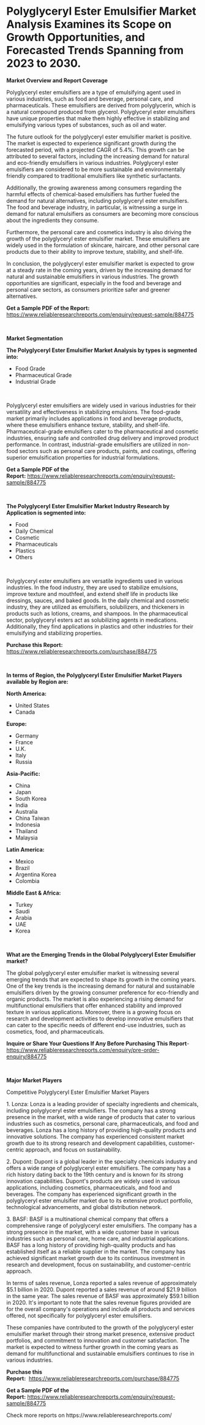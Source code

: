 <p><h1>Polyglyceryl Ester Emulsifier Market Analysis Examines its Scope on Growth Opportunities, and Forecasted Trends Spanning from 2023 to 2030.</h1></p><p><strong>Market Overview and Report Coverage</strong></p>
<p><p>Polyglyceryl ester emulsifiers are a type of emulsifying agent used in various industries, such as food and beverage, personal care, and pharmaceuticals. These emulsifiers are derived from polyglycerin, which is a natural compound produced from glycerol. Polyglyceryl ester emulsifiers have unique properties that make them highly effective in stabilizing and emulsifying various types of substances, such as oil and water.</p><p>The future outlook for the polyglyceryl ester emulsifier market is positive. The market is expected to experience significant growth during the forecasted period, with a projected CAGR of 5.4%. This growth can be attributed to several factors, including the increasing demand for natural and eco-friendly emulsifiers in various industries. Polyglyceryl ester emulsifiers are considered to be more sustainable and environmentally friendly compared to traditional emulsifiers like synthetic surfactants.</p><p>Additionally, the growing awareness among consumers regarding the harmful effects of chemical-based emulsifiers has further fueled the demand for natural alternatives, including polyglyceryl ester emulsifiers. The food and beverage industry, in particular, is witnessing a surge in demand for natural emulsifiers as consumers are becoming more conscious about the ingredients they consume.</p><p>Furthermore, the personal care and cosmetics industry is also driving the growth of the polyglyceryl ester emulsifier market. These emulsifiers are widely used in the formulation of skincare, haircare, and other personal care products due to their ability to improve texture, stability, and shelf-life.</p><p>In conclusion, the polyglyceryl ester emulsifier market is expected to grow at a steady rate in the coming years, driven by the increasing demand for natural and sustainable emulsifiers in various industries. The growth opportunities are significant, especially in the food and beverage and personal care sectors, as consumers prioritize safer and greener alternatives.</p></p>
<p><strong>Get a Sample PDF of the Report:</strong> <a href="https://www.reliableresearchreports.com/enquiry/request-sample/884775">https://www.reliableresearchreports.com/enquiry/request-sample/884775</a></p>
<p>&nbsp;</p>
<p><strong>Market Segmentation</strong></p>
<p><strong>The Polyglyceryl Ester Emulsifier Market Analysis by types is segmented into:</strong></p>
<p><ul><li>Food Grade</li><li>Pharmaceutical Grade</li><li>Industrial Grade</li></ul></p>
<p>&nbsp;</p>
<p><p>Polyglyceryl ester emulsifiers are widely used in various industries for their versatility and effectiveness in stabilizing emulsions. The food-grade market primarily includes applications in food and beverage products, where these emulsifiers enhance texture, stability, and shelf-life. Pharmaceutical-grade emulsifiers cater to the pharmaceutical and cosmetic industries, ensuring safe and controlled drug delivery and improved product performance. In contrast, industrial-grade emulsifiers are utilized in non-food sectors such as personal care products, paints, and coatings, offering superior emulsification properties for industrial formulations.</p></p>
<p><strong>Get a Sample PDF of the Report:</strong>&nbsp;<a href="https://www.reliableresearchreports.com/enquiry/request-sample/884775">https://www.reliableresearchreports.com/enquiry/request-sample/884775</a></p>
<p>&nbsp;</p>
<p><strong>The Polyglyceryl Ester Emulsifier Market Industry Research by Application is segmented into:</strong></p>
<p><ul><li>Food</li><li>Daily Chemical</li><li>Cosmetic</li><li>Pharmaceuticals</li><li>Plastics</li><li>Others</li></ul></p>
<p>&nbsp;</p>
<p><p>Polyglyceryl ester emulsifiers are versatile ingredients used in various industries. In the food industry, they are used to stabilize emulsions, improve texture and mouthfeel, and extend shelf life in products like dressings, sauces, and baked goods. In the daily chemical and cosmetic industry, they are utilized as emulsifiers, solubilizers, and thickeners in products such as lotions, creams, and shampoos. In the pharmaceutical sector, polyglyceryl esters act as solubilizing agents in medications. Additionally, they find applications in plastics and other industries for their emulsifying and stabilizing properties.</p></p>
<p><strong>Purchase this Report:</strong>&nbsp; <a href="https://www.reliableresearchreports.com/purchase/884775">https://www.reliableresearchreports.com/purchase/884775</a></p>
<p>&nbsp;</p>
<p><strong>In terms of Region, the Polyglyceryl Ester Emulsifier Market Players available by Region are:</strong></p>
<p>
    <p> <strong> North America: </strong>
        <ul>
            <li>United States</li>
            <li>Canada</li>
        </ul>
        </p> 
    <p> <strong> Europe: </strong>
        <ul>
            <li>Germany</li>
            <li>France</li>
            <li>U.K.</li>
            <li>Italy</li>
            <li>Russia</li>
        </ul>
        </p> 
    <p> <strong> Asia-Pacific: </strong>
        <ul>
            <li>China</li>
            <li>Japan</li>
            <li>South Korea</li>
            <li>India</li>
            <li>Australia</li>
            <li>China Taiwan</li>
            <li>Indonesia</li>
            <li>Thailand</li>
            <li>Malaysia</li>
        </ul>
        </p> 
    <p> <strong> Latin America: </strong>
        <ul>
            <li>Mexico</li>
            <li>Brazil</li>
            <li>Argentina Korea</li>
            <li>Colombia</li>
        </ul>
        </p> 
    <p> <strong> Middle East & Africa: </strong>
        <ul>
            <li>Turkey</li>
            <li>Saudi</li>
            <li>Arabia</li>
            <li>UAE</li>
            <li>Korea</li>
        </ul>
    </p>
    </p>
<p>&nbsp;</p>
<p><strong>What are the Emerging Trends in the Global Polyglyceryl Ester Emulsifier market?</strong></p>
<p><p>The global polyglyceryl ester emulsifier market is witnessing several emerging trends that are expected to shape its growth in the coming years. One of the key trends is the increasing demand for natural and sustainable emulsifiers driven by the growing consumer preference for eco-friendly and organic products. The market is also experiencing a rising demand for multifunctional emulsifiers that offer enhanced stability and improved texture in various applications. Moreover, there is a growing focus on research and development activities to develop innovative emulsifiers that can cater to the specific needs of different end-use industries, such as cosmetics, food, and pharmaceuticals.</p></p>
<p><strong>Inquire or Share Your Questions If Any Before Purchasing This Report</strong>- <a href="https://www.reliableresearchreports.com/enquiry/pre-order-enquiry/884775">https://www.reliableresearchreports.com/enquiry/pre-order-enquiry/884775</a></p>
<p>&nbsp;</p>
<p><strong>Major Market Players</strong></p>
<p><p>Competitive Polyglyceryl Ester Emulsifier Market Players</p><p>1. Lonza: Lonza is a leading provider of specialty ingredients and chemicals, including polyglyceryl ester emulsifiers. The company has a strong presence in the market, with a wide range of products that cater to various industries such as cosmetics, personal care, pharmaceuticals, and food and beverages. Lonza has a long history of providing high-quality products and innovative solutions. The company has experienced consistent market growth due to its strong research and development capabilities, customer-centric approach, and focus on sustainability.</p><p>2. Dupont: Dupont is a global leader in the specialty chemicals industry and offers a wide range of polyglyceryl ester emulsifiers. The company has a rich history dating back to the 19th century and is known for its strong innovation capabilities. Dupont's products are widely used in various applications, including cosmetics, pharmaceuticals, and food and beverages. The company has experienced significant growth in the polyglyceryl ester emulsifier market due to its extensive product portfolio, technological advancements, and global distribution network.</p><p>3. BASF: BASF is a multinational chemical company that offers a comprehensive range of polyglyceryl ester emulsifiers. The company has a strong presence in the market, with a wide customer base in various industries such as personal care, home care, and industrial applications. BASF has a long history of providing high-quality products and has established itself as a reliable supplier in the market. The company has achieved significant market growth due to its continuous investment in research and development, focus on sustainability, and customer-centric approach.</p><p>In terms of sales revenue, Lonza reported a sales revenue of approximately $5.1 billion in 2020. Dupont reported a sales revenue of around $21.9 billion in the same year. The sales revenue of BASF was approximately $59.1 billion in 2020. It's important to note that the sales revenue figures provided are for the overall company's operations and include all products and services offered, not specifically for polyglyceryl ester emulsifiers.</p><p>These companies have contributed to the growth of the polyglyceryl ester emulsifier market through their strong market presence, extensive product portfolios, and commitment to innovation and customer satisfaction. The market is expected to witness further growth in the coming years as demand for multifunctional and sustainable emulsifiers continues to rise in various industries.</p></p>
<p><strong>Purchase this Report:</strong>&nbsp;&nbsp;<a href="https://www.reliableresearchreports.com/purchase/884775">https://www.reliableresearchreports.com/purchase/884775</a></p>
<p></p>
<p><strong>Get a Sample PDF of the Report:</strong>&nbsp;<a href="https://www.reliableresearchreports.com/enquiry/request-sample/884775">https://www.reliableresearchreports.com/enquiry/request-sample/884775</a></p>
<p>Check more reports on https://www.reliableresearchreports.com/</p>